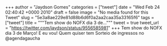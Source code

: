 
+++
author = "Jaydson Gomes"
categories = ["tweet"]
date = "Wed Feb 24 02:40:42 +0000 2010"
draft = false
image = "No media found for this Tweet"
slug = "5e3a8ae229e81d88b6d6f0a2aa2caa35a33165f6"
tags = ["tweet"]
title = """Tem show do NOFX dia 3 de..."""
tweet = true
tweet_url = "https://twitter.com/jaydson/status/9556585981"
+++
Tem show do NOFX dia 3 de Março! E eu vou! Quem quiser tem  Sorteio de ingressos no @agendagaucha

